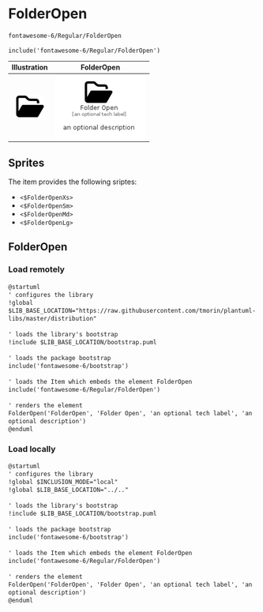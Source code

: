 # FolderOpen


```text
fontawesome-6/Regular/FolderOpen
```

```text
include('fontawesome-6/Regular/FolderOpen')
```



| Illustration | FolderOpen |
| :---: | :---: |
| ![illustration for Illustration](../../fontawesome-6/Regular/FolderOpen.png) | ![illustration for FolderOpen](../../fontawesome-6/Regular/FolderOpen.Local.png) |



## Sprites
The item provides the following sriptes:

- `<$FolderOpenXs>`
- `<$FolderOpenSm>`
- `<$FolderOpenMd>`
- `<$FolderOpenLg>`





## FolderOpen

### Load remotely
```plantuml
@startuml
' configures the library
!global $LIB_BASE_LOCATION="https://raw.githubusercontent.com/tmorin/plantuml-libs/master/distribution"

' loads the library's bootstrap
!include $LIB_BASE_LOCATION/bootstrap.puml

' loads the package bootstrap
include('fontawesome-6/bootstrap')

' loads the Item which embeds the element FolderOpen
include('fontawesome-6/Regular/FolderOpen')

' renders the element
FolderOpen('FolderOpen', 'Folder Open', 'an optional tech label', 'an optional description')
@enduml
```

### Load locally
```plantuml
@startuml
' configures the library
!global $INCLUSION_MODE="local"
!global $LIB_BASE_LOCATION="../.."

' loads the library's bootstrap
!include $LIB_BASE_LOCATION/bootstrap.puml

' loads the package bootstrap
include('fontawesome-6/bootstrap')

' loads the Item which embeds the element FolderOpen
include('fontawesome-6/Regular/FolderOpen')

' renders the element
FolderOpen('FolderOpen', 'Folder Open', 'an optional tech label', 'an optional description')
@enduml
```

